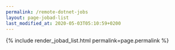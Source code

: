 ```yaml
---
permalink: /remote-dotnet-jobs
layout: page-jobad-list
last_modified_at: 2020-05-03T05:10:59+0200
---
```

{% include render_jobad_list.html permalink=page.permalink %}
